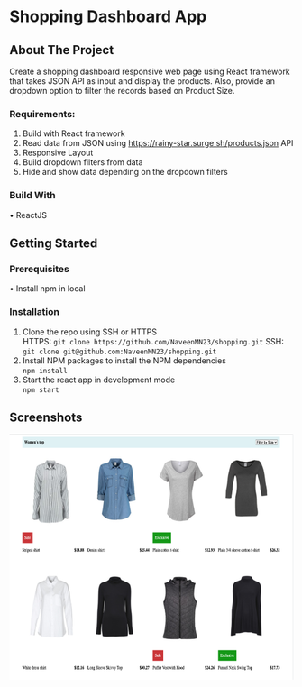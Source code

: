 # Shopping Dashboard App

## About The Project
Create a shopping dashboard responsive web page using React framework that takes JSON API as input and display the products. Also, provide an dropdown option to filter the records based on Product Size.

### Requirements:
1. Build with React framework <br/>
2. Read data from JSON using https://rainy-star.surge.sh/products.json API <br/>
3. Responsive Layout <br/>
4. Build dropdown filters from data <br/>
5. Hide and show data depending on the dropdown filters <br/>

### Build With
• ReactJS

## Getting Started

### Prerequisites
• Install npm in local

### Installation
1. Clone the repo using SSH or HTTPS <br/>
    HTTPS: ``` git clone https://github.com/NaveenMN23/shopping.git ```
    SSH: ``` git clone git@github.com:NaveenMN23/shopping.git ```
2. Install NPM packages to install the NPM dependencies <br/>
    ``` npm install ```
3. Start the react app in development mode <br/>
    ``` npm start ```

## Screenshots

<img src="public/images/dashboard-screenshot.png" alt="Dashboard Screenshot" width="645" height="436">


